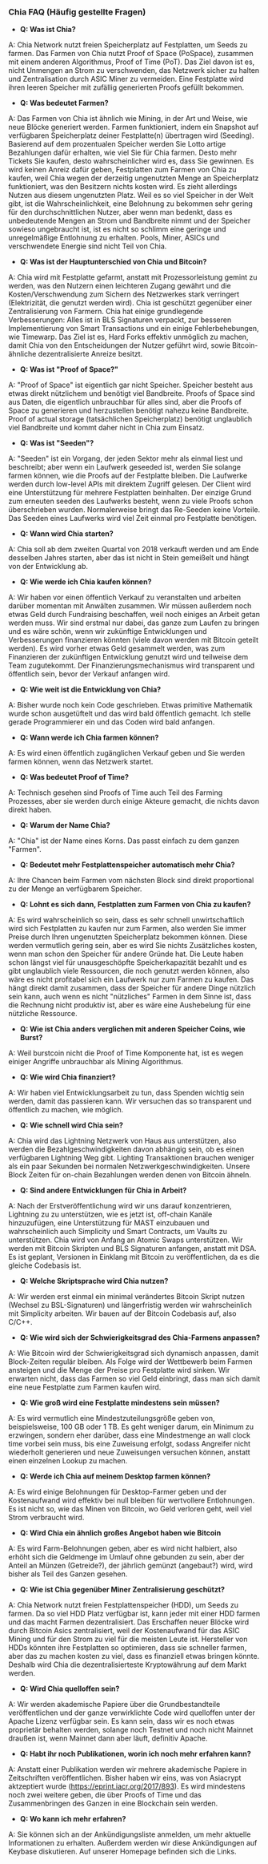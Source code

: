 ### Chia FAQ (Häufig gestellte Fragen)

+ <b>Q: Was ist Chia?</b>

A: Chia Network nutzt freien Speicherplatz auf Festplatten, um Seeds zu farmen. Das Farmen von Chia nutzt Proof of Space (PoSpace), zusammen mit einem anderen Algorithmus, Proof of Time (PoT). Das Ziel davon ist es, nicht Unmengen an Strom zu verschwenden, das Netzwerk sicher zu halten und Zentralisation durch ASIC Miner zu vermeiden. Eine Festplatte wird ihren leeren Speicher mit zufällig generierten Proofs gefüllt bekommen.



+ <b>Q: Was bedeutet Farmen?</b>

A: Das Farmen von Chia ist ähnlich wie Mining, in der Art und Weise, wie neue Blöcke generiert werden. Farmen funktioniert, indem ein Snapshot auf verfügbaren Speicherplatz deiner Festplatte(n) übertragen wird (Seeding). Basierend auf dem prozentualen Speicher werden Sie Lotto artige Bezahlungen dafür erhalten, wie viel Sie für Chia farmen. Desto mehr Tickets Sie kaufen, desto wahrscheinlicher wird es, dass Sie gewinnen. Es wird keinen Anreiz dafür geben, Festplatten zum Farmen von Chia zu kaufen, weil Chia wegen der derzeitig ungenutzten Menge an Speicherplatz funktioniert, was den Besitzern nichts kosten wird. Es zieht allerdings Nutzen aus diesem ungenutzten Platz. Weil es so viel Speicher in der Welt gibt, ist die Wahrscheinlichkeit, eine Belohnung zu bekommen sehr gering für den durchschnittlichen Nutzer, aber wenn man bedenkt, dass es unbedeutende Mengen an Strom und Bandbreite nimmt und der Speicher sowieso ungebraucht ist, ist es nicht so schlimm eine geringe und unregelmäßige Entlohnung zu erhalten. Pools, Miner, ASICs und verschwendete Energie sind nicht Teil von Chia.



+ <b>Q: Was ist der Hauptunterschied von Chia und Bitcoin?</b>

A: Chia wird mit Festplatte gefarmt, anstatt mit Prozessorleistung gemint zu werden, was den Nutzern einen leichteren Zugang gewährt und die Kosten/Verschwendung zum Sichern des Netzwerkes stark verringert (Elektrizität, die genutzt werden wird). Chia ist geschützt gegenüber einer Zentralisierung von Farmern. Chia hat einige grundlegende Verbesserungen: Alles ist in BLS Signaturen verpackt, zur besseren Implementierung von Smart Transactions und ein einige Fehlerbehebungen, wie Timewarp. Das Ziel ist es, Hard Forks effektiv unmöglich zu machen, damit  Chia von den Entscheidungen der Nutzer geführt wird, sowie Bitcoin-ähnliche dezentralisierte Anreize besitzt.



+ <b>Q: Was ist "Proof of Space?"</b>

A: "Proof of Space" ist eigentlich gar nicht Speicher. Speicher besteht aus etwas direkt nützlichem und benötigt viel Bandbreite. Proofs of Space sind aus Daten, die eigentlich unbrauchbar für alles sind, aber die Proofs of Space zu generieren und herzustellen benötigt nahezu keine Bandbreite. Proof of actual storage (tatsächlichen Speicherplatz) benötigt unglaublich viel Bandbreite und kommt daher nicht in Chia zum Einsatz.



+ <b>Q: Was ist "Seeden"?</b>

A: "Seeden" ist ein Vorgang, der jeden Sektor mehr als einmal liest und beschreibt; aber wenn ein Laufwerk geseeded ist, werden Sie solange farmen können, wie die Proofs auf der Festplatte bleiben. Die Laufwerke werden durch low-level APIs mit direktem Zugriff gelesen. Der Client wird eine Unterstützung für mehrere Festplatten beinhalten. Der einzige Grund zum erneuten seeden des Laufwerks besteht, wenn zu viele Proofs schon überschrieben wurden. Normalerweise bringt das Re-Seeden keine Vorteile. Das Seeden eines Laufwerks wird viel Zeit einmal pro Festplatte benötigen.


+ <b>Q: Wann wird Chia starten?</b>

A: Chia soll ab dem zweiten Quartal von 2018 verkauft werden und am Ende desselben Jahres starten, aber das ist nicht in Stein gemeißelt und hängt von der Entwicklung ab.


+ <b>Q: Wie werde ich Chia kaufen können?</b>

A: Wir haben vor einen öffentlich Verkauf zu veranstalten und arbeiten darüber momentan mit Anwälten zusammen. Wir müssen außerdem noch etwas Geld durch Fundraising beschaffen, weil noch einiges an Arbeit getan werden muss. Wir sind erstmal nur dabei, das ganze zum Laufen zu bringen und es wäre schön, wenn wir zukünftige Entwicklungen und Verbesserungen finanzieren könnten (viele davon werden mit Bitcoin geteilt werden). Es wird vorher etwas Geld gesammelt werden, was zum Finanzieren der zukünftigen Entwicklung genutzt wird und teilweise dem Team zugutekommt. Der Finanzierungsmechanismus wird transparent und öffentlich sein, bevor der Verkauf anfangen wird.



+ <b>Q: Wie weit ist die Entwicklung von Chia?</b>

A: Bisher wurde noch kein Code geschrieben. Etwas primitive Mathematik wurde schon ausgetüftelt und das wird bald öffentlich gemacht. Ich stelle gerade Programmierer ein und das Coden wird bald anfangen.



+ <b>Q: Wann werde ich Chia farmen können?</b>

A: Es wird einen öffentlich zugänglichen Verkauf geben und Sie werden farmen können, wenn das Netzwerk startet.


+ <b>Q: Was bedeutet Proof of Time?</b>

A: Technisch gesehen sind Proofs of Time auch Teil des Farming Prozesses, aber sie werden durch einige Akteure gemacht, die nichts davon direkt haben.


+ <b>Q: Warum der Name Chia?</b>

A: "Chia" ist der Name eines Korns. Das passt einfach zu dem ganzen "Farmen".



+ <b>Q: Bedeutet mehr Festplattenspeicher automatisch mehr Chia?</b>

A: Ihre Chancen beim Farmen vom nächsten Block sind direkt proportional zu der Menge an verfügbarem Speicher.



+ <b>Q: Lohnt es sich dann, Festplatten zum Farmen von Chia zu kaufen?</b>

A: Es wird wahrscheinlich so sein, dass es sehr schnell unwirtschaftlich wird sich Festplatten zu kaufen nur zum Farmen, also werden Sie immer Preise durch Ihren ungenutzten Speicherplatz bekommen können. Diese werden vermutlich gering sein, aber es wird Sie nichts Zusätzliches kosten, wenn man schon den Speicher für andere Gründe hat. Die Leute haben schon längst viel für unausgeschöpfte Speicherkapazität bezahlt und es gibt unglaublich viele Ressourcen, die noch genutzt werden können, also wäre es nicht profitabel sich ein Laufwerk nur zum Farmen zu kaufen. Das hängt direkt damit zusammen, dass der Speicher für andere Dinge nützlich sein kann, auch wenn es nicht "nützliches" Farmen in dem Sinne ist, dass die Rechnung nicht produktiv ist, aber es wäre eine Aushebelung für eine nützliche Ressource.

+ <b>Q: Wie ist Chia anders verglichen mit anderen Speicher Coins, wie Burst?</b>

A: Weil burstcoin nicht die Proof of Time Komponente hat, ist es wegen einiger Angriffe unbrauchbar als Mining Algorithmus.



+ <b>Q: Wie wird Chia finanziert?</b>

A: Wir haben viel Entwicklungsarbeit zu tun, dass Spenden wichtig sein werden, damit das passieren kann. Wir versuchen das so transparent und öffentlich zu machen, wie möglich.



+ <b>Q: Wie schnell wird Chia sein?</b>

A: Chia wird das Lightning Netzwerk von Haus aus unterstützen, also werden die Bezahlgeschwindigkeiten davon abhängig sein, ob es einen verfügbaren Lightning Weg gibt. Lighting Transaktionen brauchen weniger als ein paar Sekunden bei normalen Netzwerkgeschwindigkeiten. Unsere Block Zeiten für on-chain Bezahlungen werden denen von Bitcoin ähneln.



+ <b>Q: Sind andere Entwicklungen für Chia in Arbeit?</b>

A:  Nach der Erstveröffentlichung wird wir uns darauf konzentrieren, Lightning zu zu unterstützen, wie es jetzt ist, off-chain Kanäle hinzuzufügen, eine Unterstützung für MAST einzubauen und wahrscheinlich auch Simplicity und Smart Contracts, um Vaults zu unterstützen. Chia wird von Anfang an Atomic Swaps unterstützen. Wir werden mit Bitcoin Skripten und BLS Signaturen anfangen, anstatt mit DSA. Es ist geplant, Versionen in Einklang mit Bitcoin zu veröffentlichen, da es die gleiche Codebasis ist.



+ <b>Q: Welche Skriptsprache wird Chia nutzen?</b>

A: Wir werden erst einmal ein minimal verändertes Bitcoin Skript nutzen (Wechsel zu BSL-Signaturen) und längerfristig werden wir wahrscheinlich mit Simplicity arbeiten. Wir bauen auf der Bitcoin Codebasis auf, also C/C++.



+ <b>Q: Wie wird sich der Schwierigkeitsgrad des Chia-Farmens anpassen?</b>

A: Wie Bitcoin wird der Schwierigkeitsgrad sich dynamisch anpassen, damit Block-Zeiten regulär bleiben. Als Folge wird der Wettbewerb beim Farmen ansteigen und die Menge der Preise pro Festplatte wird sinken. Wir erwarten nicht, dass das Farmen so viel Geld einbringt, dass man sich damit eine neue Festplatte zum Farmen kaufen wird.



+ <b>Q: Wie groß wird eine Festplatte mindestens sein müssen?</b>

A: Es wird vermutlich eine Mindestzuteilungsgröße geben von, beispielsweise, 100 GB oder 1 TB. Es geht weniger darum, ein Minimum zu erzwingen, sondern eher darüber, dass eine Mindestmenge an wall clock time vorbei sein muss, bis eine Zuweisung erfolgt, sodass Angreifer nicht wiederholt generieren und neue Zuweisungen versuchen können, anstatt einen einzelnen Lookup zu machen.



+ <b>Q: Werde ich Chia auf meinem Desktop farmen können?</b>

A: Es wird einige Belohnungen für Desktop-Farmer geben und der Kostenaufwand wird effektiv bei null bleiben für wertvollere Entlohnungen. Es ist nicht so, wie das Minen von Bitcoin, wo Geld verloren geht, weil viel Strom verbraucht wird.



+ <b>Q: Wird Chia ein ähnlich großes Angebot haben wie Bitcoin</b>

A: Es wird Farm-Belohnungen geben, aber es wird nicht halbiert, also erhöht sich die Geldmenge im Umlauf ohne gebunden zu sein, aber der Anteil an Münzen (Getreide?), der jährlich gemünzt (angebaut?) wird, wird bisher als Teil des Ganzen gesehen.



+ <b>Q: Wie ist Chia gegenüber Miner Zentralisierung geschützt?</b>

A: Chia Network nutzt freien Festplattenspeicher (HDD), um Seeds zu farmen. Da so viel HDD Platz verfügbar ist, kann jeder mit einer HDD farmen und das macht Farmen dezentralisiert. Das Erschaffen neuer Blöcke wird durch Bitcoin Asics zentralisiert, weil der Kostenaufwand für das ASIC Mining und für den Strom zu viel für die meisten Leute ist. Hersteller von HDDs könnten ihre Festplatten so optimieren, dass sie schneller farmen, aber das zu machen kosten zu viel, dass es finanziell etwas bringen könnte. Deshalb wird Chia die dezentralisierteste Kryptowährung auf dem Markt werden.



+ <b>Q: Wird Chia quelloffen sein?</b>

A: Wir werden akademische Papiere über die Grundbestandteile veröffentlichen und der ganze verwirklichte Code wird quelloffen unter der Apache Lizenz verfügbar sein. Es kann sein, dass wir es noch etwas proprietär behalten werden, solange noch Testnet und noch nicht Mainnet draußen ist, wenn Mainnet dann aber läuft, definitiv Apache.



+ <b>Q: Habt ihr noch Publikationen, worin ich noch mehr erfahren kann?</b>

A: Anstatt einer Publikation werden wir mehrere akademische Papiere in Zeitschriften veröffentlichen. Bisher haben wir eins, was von Asiacrypt aktzeptiert wurde (https://eprint.iacr.org/2017/893). Es wird mindestens noch zwei weitere geben, die über Proofs of Time und das Zusammenbringen des Ganzen in eine Blockchain sein werden.



+ <b>Q: Wo kann ich mehr erfahren?</b>

A: Sie können sich an der Ankündigungsliste anmelden, um mehr aktuelle Informationen zu erhalten. Außerdem werden wir diese Ankündigungen auf Keybase diskutieren. Auf unserer Homepage befinden sich die Links.
